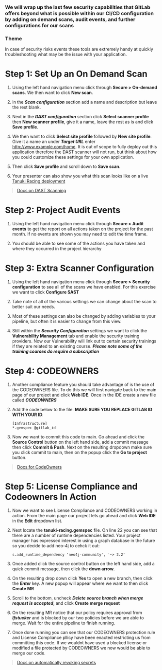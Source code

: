 ### We will wrap up the last few security capabilities that GitLab offers beyond what is possible within our CI/CD configuration by adding on demand scans, audit events, and further configurations for our scans

### Theme

In case of security risks events these tools are extremely handy at quickly troubleshooting what may be the issue with your application.

# Step 1: Set Up an On Demand Scan

1. Using the left hand navigation menu click through **Secure > On-demand scans**. We then want to click **New scan**.
  
2. In the ***Scan configuration*** section add a name and description but leave the rest blank.
  
3. Next in the ***DAST configuration*** section click **Select scanner profile** then **New scanner profile**, give it a name, leave the rest as is and click **Save profile**.
  
4. We then want to click **Select site profile** followed by **New site profile**. Give it a name an under ***Target URL*** enter http://www.example.com/home. It is out of scope to fully deploy out this application therefore the DAST scanner will not run, but think about how you could customize these settings for your own application.
  
5. Then click **Save profile** and scroll down to **Save scan**.
  
6. Your presenter can also show you what this scan looks like on a live [Tanuki Racing deployment](https://gitlab.com/gitlab-learn-labs/webinars/tanuki-racing/tanuki-racing-application/-/on_demand_scans#/all)

> [Docs on DAST Scanning](https://docs.gitlab.com/ee/user/application_security/dast/)

# Step 2: Project Audit Events

1. Using the left hand navigation menu click through **Secure > Audit events** to get the report on all actions taken on the project for the past month. If no events are shown you may need to edit the time frame.
  
2. You should be able to see some of the actions you have taken and where they occurred in the project hierarchy

# Step 3: Extra Scanner Configuration

1. Using the left hand navigation menu click through **Secure > Security configuration** to see all of the scans we have enabled. For this exercise we want to click **Configure SAST**
  
2. Take note of all of the various settings we can change about the scan to better suit our needs. 
  
3. Most of these settings can also be changed by adding variables to your pipeline, but often it is easier to change from this view.
  
4. Still within the ***Security Configuration*** settings we want to click the **Vulnerability Management** tab and enable the security training providers. Now our Vulnerability will link out to certain security trainings if they are related to an existing course. **_Please note some of the training courses do require a subscription_**
  
# Step 4: CODEOWNERS

1. Another compliance feature you should take advantage of is the use of the CODEOWNERS file. To do this we will first navigate back to the main page of our project and click **Web IDE**. Once in the IDE create a new file called ***CODEOWNERS***
  
2. Add the code below to the file. **MAKE SURE YOU REPLACE GITLAB ID WITH YOUR ID**:
    ```
    [Infrastructure]
    *.gemspec @gitlab_id
    ```

3. Now we want to commit this code to main. Go ahead and click the **Source Control** button on the left hand side, add a commit message then click **Commit & Push**. Next on the resulting dropdown make sure you click commit to main, then on the popup click the **Go to project** button. 

> [Docs for CodeOwners](https://docs.gitlab.com/ee/user/project/code_owners.html)

# Step 5: License Compliance and Codeowners In Action

1. Now we want to see License Compliance and CODEOWNERS working in action. From the main page our project lets go ahead and click **Web IDE** in the **Edit** dropdown list.
    
2. Next locate the **tanuki-racing.gemspec** file. On line 22 you can see that there are a number of runtime dependencies listed. Your project manager has expressed interest in using a graph database in the future so you decide to add neo-4j to cehck it out:

    ```
    s.add_runtime_dependency 'neo4j-community', '~> 2.2'
    ```

3. Once added click the source control button on the left hand side, add a quick commit message, then click the **down arrow**.
  
4. On the resulting drop down click **Yes** to open a new branch, then click the **_Enter_** key. A new popup will appear where we want to then click **Create MR**

5. Scroll to the bottom, uncheck **_Delete source branch when merge request is accepted_**, and click **Create merge request**
  
6. On the resulting MR notice that our policy requires approval from **_lfstucker_** and is blocked by our two policies before we are able to merge. Wait for the entire pipeline to finish running.

7. Once done running you can see that our CODEOWNERS protection rule and License Compliance pllicy have been enacted restricting us from committing this code. If we wouldnt have used a blocked license or modified a file protected by CODEOWNERS we now would be able to merge our code.

> [Docs on automatically revoking secrets](https://docs.gitlab.com/ee/user/application_security/secret_detection/#responding-to-a-leaked-secret)
